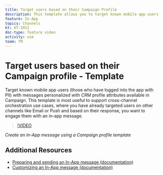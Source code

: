 ```yaml
---
title: Target users based on their Campaign Profile
description: This template allows you to target known mobile app users with messages personalized with CRM profile attributes available in Adobe Campaign Standard (ACS).
feature: In-App
topics: Channels
kt: KT-1911
doc-type: feature video
activity: use
team: TM
---
```

# Target users based on their Campaign profile - Template

Target known mobile app users (those who have logged into the app with PII) with messages personalized with CRM profile attributes available in Campaign. This template is most useful to support cross-channel orchestration use cases, where you have already targeted users on other channels like Email or Push and based on their response, you want to engage them with an in-app message.

>[!VIDEO](https://video.tv.adobe.com/v/26200?quality=12)

*Create an In-App message using a Campaign profile template*

## Additional Resources

* [Preparing and sending an In-App message (documentation)](https://helpx.adobe.com/campaign/standard/channels/using/preparing-and-sending-an-in-app-message.html)
* [Customizing an In-App message (documentation)](https://helpx.adobe.com/campaign/standard/channels/using/customizing-an-in-app-message.html)
